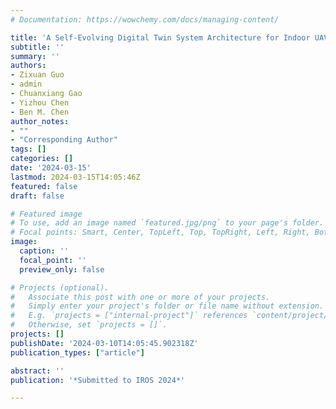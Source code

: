 ```yaml
---
# Documentation: https://wowchemy.com/docs/managing-content/

title: 'A Self-Evolving Digital Twin System Architecture for Indoor UAV Management based on Online Deep Learning'
subtitle: ''
summary: ''
authors:
- Zixuan Guo
- admin
- Chuanxiang Gao
- Yizhou Chen
- Ben M. Chen
author_notes:
- ""
- "Corresponding Author"
tags: []
categories: []
date: '2024-03-15'
lastmod: 2024-03-15T14:05:46Z
featured: false
draft: false

# Featured image
# To use, add an image named `featured.jpg/png` to your page's folder.
# Focal points: Smart, Center, TopLeft, Top, TopRight, Left, Right, BottomLeft, Bottom, BottomRight.
image:
  caption: ''
  focal_point: ''
  preview_only: false

# Projects (optional).
#   Associate this post with one or more of your projects.
#   Simply enter your project's folder or file name without extension.
#   E.g. `projects = ["internal-project"]` references `content/project/deep-learning/index.md`.
#   Otherwise, set `projects = []`.
projects: []
publishDate: '2024-03-10T14:05:45.902318Z'
publication_types: ["article"]

abstract: ''
publication: '*Submitted to IROS 2024*'

---
```

